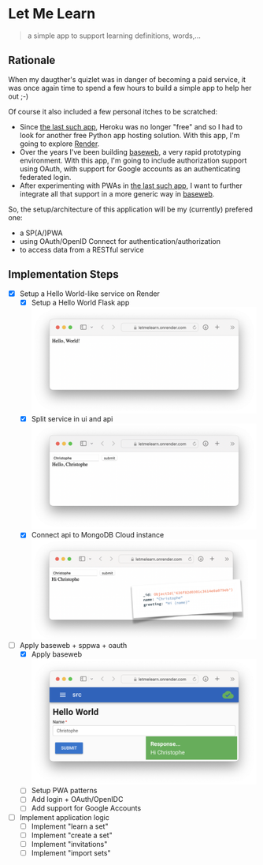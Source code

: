 # Let Me Learn

> a simple app to support learning definitions, words,...

## Rationale

When my daugther's quizlet was in danger of becoming a paid service, it was once again time to spend a few hours to build a simple app to help her out ;-)

Of course it also included a few personal itches to be scratched:

* Since [the last such app](https://github.com/christophevg/howifeel), Heroku was no longer "free" and so I had to look for another free Python app hosting solution. With this app, I'm going to explore [Render](https://render.com).
* Over the years I've been building [baseweb](https://github.com/christophevg/baseweb), a very rapid prototyping environment. With this app, I'm going to include authorization support using OAuth, with support for Google accounts as an authenticating federated login.
* After experimenting with PWAs in [the last such app](https://github.com/christophevg/howifeel), I want to further integrate all that support in a more generic way in [baseweb](https://github.com/christophevg/baseweb).

So, the setup/architecture of this application will be my (currently) prefered one:

* a SP(A/)PWA
* using OAuth/OpenID Connect for authentication/authorization
* to access data from a RESTful service

## Implementation Steps

- [x] Setup a Hello World-like service on Render
  - [x] Setup a Hello World Flask app
    ![Hello World](media/hello-world.png)
  - [x] Split service in ui and api
    ![Hello World, the sequel](media/hello-world-2.png)
  - [x] Connect api to MongoDB Cloud instance
    ![Hello World, the sequel](media/hello-world-3.png)
- [ ] Apply baseweb + sppwa + oauth
  - [x] Apply baseweb
    ![Hello baseweb](media/hello-baseweb.png)
  - [ ] Setup PWA patterns
  - [ ] Add login + OAuth/OpenIDC
  - [ ] Add support for Google Accounts
- [ ] Implement application logic
  - [ ] Implement "learn a set"
  - [ ] Implement "create a set"
  - [ ] Implement "invitations"
  - [ ] Implement "import sets"

